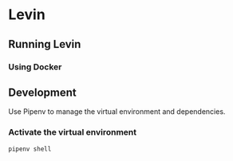 # Levin

## Running Levin

### Using Docker


## Development
Use Pipenv to manage the virtual environment and dependencies.

### Activate the virtual environment
```bash
pipenv shell
```
